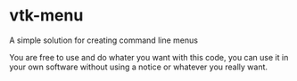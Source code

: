 # vtk-menu
A simple solution for creating command line menus

You are free to use and do whater you want with this code, you can use it in your own software without using
a notice or whatever you really want.
